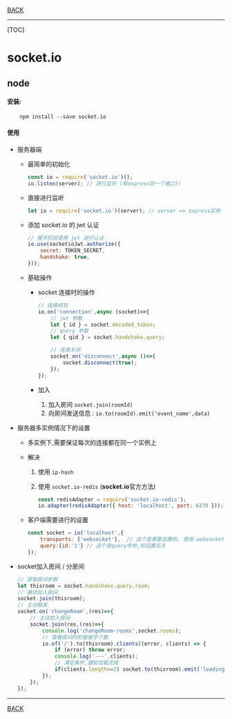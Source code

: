 [BACK](README.md)

---

[TOC]
# socket.io

## node

#### 安装: 
```
    npm install --save socket.io
```

#### 使用
* 服务器端
    * 最简单的初始化

        ```js
        const io = require('socket.io')();
        io.listen(server); // 进行监听 (和express同一个接口))
        ``` 

    * 直接进行监听

        ```js
        let io = require('socket.io')(server); // server => express实例
        ```

    * 添加 socket.io 的 jwt 认证

        ```js
        // 握手阶段使用 jwt 进行认证
        io.use(socketioJwt.authorize({ 
            secret: TOKEN_SECRET,
            handshake: true,
        }));
        ```
    * 基础操作

        * socket 连接时的操作

            ```js
            // 连接成功
            io.on('connection',async (socket)=>{
                // jwt 参数
                let { id } = socket.decoded_token;
                // query 参数
                let { qid } = socket.handshake.query;

                // 连接关闭
                socket.on('disconnect',async ()=>{
                    socket.disconnect(true);
                });
            });
            ```

        * 加入
            1. 加入房间 `socket.join(roomId)`
            2. 向房间发送信息 : `io.to(roomId).emit('event_name',data)`

* 服务器多实例情况下的设置

    * 多实例下,需要保证每次的连接都在同一个实例上
    * 解决
        1. 使用 `ip-hash`
        2. 使用 `socket.io-redis` (**socket.io**官方方法)

            ```js
            const redisAdapter = require('socket.io-redis');
            io.adapter(redisAdapter({ host: 'localhost', port: 6379 }));
            ```
    * 客户端需要进行的设置

        ```js
        const socket = io('localhost',{
            transports: ['websocket'],  // 这个是需要设置的, 使用 websocket 连接
            query:{id:'1'} // 这个是query传参,和设置无关
        });
        ```
* socket加入房间 / 分房间
    ```js
    // 获取房间参数
    let thisroom = socket.handshake.query.room;
    // 被动加入房间
    socket.join(thisroom);
    // 主动触发
    socket.on('changeRoom',(res)=>{
        // 主动加入房间
        socket.join(res,(res)=>{
            console.log('changeRoom-rooms',socket.rooms);
            // 查看房间内的套接字个数
            io.of('/').to(thisroom).clients((error, clients) => {
                if (error) throw error;
                console.log('---',clients);
                // 满足条件,通知加载完成
                if(clients.length>=2) socket.to(thisroom).emit('loadingDown','Hello World.');
            });
        });
    });
    ```
  
---
[BACK](README.md)
